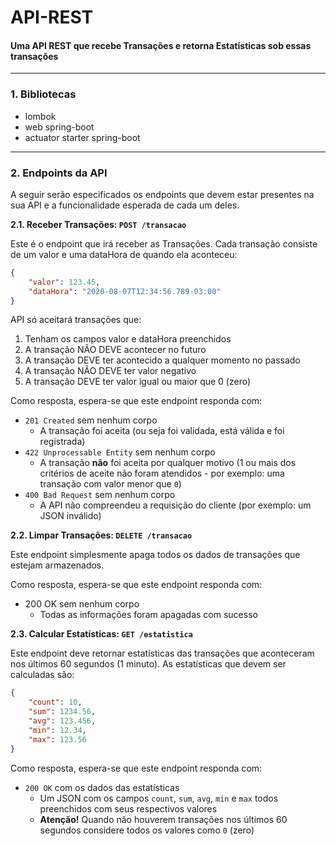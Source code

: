 # API-REST 
#### Uma API REST que recebe Transações e retorna Estatísticas sob essas transações

---

### 1. Bibliotecas

- lombok
- web spring-boot
- actuator starter spring-boot

---

### 2. Endpoints da API

A seguir serão especificados os endpoints que devem estar presentes na sua API e a funcionalidade esperada de cada um deles.

 **2.1. Receber Transações: `POST /transacao`**

Este é o endpoint que irá receber as Transações. Cada transação consiste de um valor e uma dataHora de quando ela aconteceu:

````json
{
    "valor": 123.45,
    "dataHora": "2020-08-07T12:34:56.789-03:00"
}
````

API só aceitará transações que:

1. Tenham os campos valor e dataHora preenchidos
2. A transação NÃO DEVE acontecer no futuro
3. A transação DEVE ter acontecido a qualquer momento no passado
4. A transação NÃO DEVE ter valor negativo
5. A transação DEVE ter valor igual ou maior que 0 (zero)

Como resposta, espera-se que este endpoint responda com:

- `201 Created` sem nenhum corpo
    - A transação foi aceita (ou seja foi validada, está válida e foi registrada)
- `422 Unprocessable Entity` sem nenhum corpo
    - A transação **não** foi aceita por qualquer motivo (1 ou mais dos critérios de aceite não foram atendidos - por exemplo: uma transação com valor menor que `0`)
- `400 Bad Request` sem nenhum corpo
    - A API não compreendeu a requisição do cliente (por exemplo: um JSON inválido)

**2.2. Limpar Transações: `DELETE /transacao`**

Este endpoint simplesmente apaga todos os dados de transações que estejam armazenados.

Como resposta, espera-se que este endpoint responda com:
- 200 OK sem nenhum corpo 
  - Todas as informações foram apagadas com sucesso


**2.3. Calcular Estatísticas: `GET /estatistica`**

Este endpoint deve retornar estatísticas das transações que aconteceram nos últimos 60 segundos (1 minuto). As estatísticas que devem ser calculadas são:

```json
{
    "count": 10,
    "sum": 1234.56,
    "avg": 123.456,
    "min": 12.34,
    "max": 123.56
}
```
Como resposta, espera-se que este endpoint responda com:

- `200 OK` com os dados das estatísticas
    - Um JSON com os campos `count`, `sum`, `avg`, `min` e `max` todos preenchidos com seus respectivos valores
    - **Atenção!** Quando não houverem transações nos últimos 60 segundos considere todos os valores como `0` (zero)
